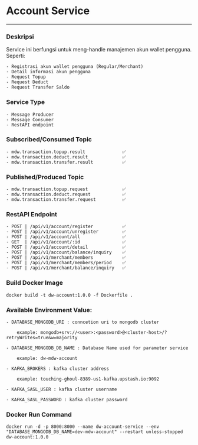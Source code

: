 # Account Service
---
### Deskripsi
Service ini berfungsi untuk meng-handle manajemen akun wallet pengguna. Seperti:

    - Registrasi akun wallet pengguna (Regular/Merchant)
    - Detail informasi akun pengguna
    - Request Topup
    - Request Deduct
    - Request Transfer Saldo 

### Service Type
    - Message Producer
    - Message Consumer
    - RestAPI endpoint

### Subscribed/Consumed Topic
    - mdw.transaction.topup.result              ✅
    - mdw.transaction.deduct.result             ✅
    - mdw.transaction.transfer.result           ✅

### Published/Produced Topic
    - mdw.transaction.topup.request             ✅
    - mdw.transaction.deduct.request            ✅
    - mdw.transaction.transfer.request          ✅
    

### RestAPI Endpoint
    - POST | /api/v1/account/register           ✅
    - POST | /api/v1/account/unregister         ✅
    - POST | /api/v1/account/all                ✅
    - GET  | /api/v1/account/:id                ✅
    - POST | /api/v1/account/detail             ✅
    - POST | /api/v1/account/balance/inquiry    ✅
    - POST | /api/v1/merchant/members           ✅
    - POST | /api/v1/merchant/members/period    ✅
    - POST | /api/v1/merchant/balance/inquiry   ✅

### Build Docker Image
    docker build -t dw-account:1.0.0 -f Dockerfile .

### Available Environment Value:
    - DATABASE_MONGODB_URI : conncetion uri to mongodb cluster
        
        example: mongodb+srv://<user>:<password>@<cluster-host>/?retryWrites=true&w=majority

    - DATABASE_MONGODB_DB_NAME : Database Name used for parameter service

        example: dw-mdw-account

    - KAFKA_BROKERS : kafka cluster address

        example: touching-ghoul-8389-us1-kafka.upstash.io:9092

    - KAFKA_SASL_USER : kafka cluster username

    - KAFKA_SASL_PASSWORD : kafka cluster password

### Docker Run Command
    docker run -d -p 8000:8000 --name dw-account-service --env "DATABASE_MONGODB_DB_NAME=dev-mdw-account" --restart unless-stopped dw-account:1.0.0